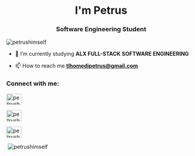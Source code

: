 <h1 align="center">I'm Petrus</h1>

<h3 align="center">Software Engineering Student</h3>

<p align="left"> <img src="https://komarev.com/ghpvc/?username=petrushimself&label=Profile%20views&color=0e75b6&style=flat" alt="petrushimself" /> </p>

- 🌱 I’m currently studying **ALX FULL-STACK SOFTWARE ENGINEERING**

- 📫 How to reach me **tlhomedipetrus@gmail.com**

<h3 align="left">Connect with me:</h3>

<p align="left">

<a href="https://twitter.com/petrushimself" target="blank"><img align="center" src="https://raw.githubusercontent.com/rahuldkjain/github-profile-readme-generator/master/src/images/icons/Social/twitter.svg" alt="petrushimself" height="30" width="40" /></a>

<a href="https://fb.com/petrushimself" target="blank"><img align="center" src="https://raw.githubusercontent.com/rahuldkjain/github-profile-readme-generator/master/src/images/icons/Social/facebook.svg" alt="petrushimself" height="30" width="40" /></a>

<a href="https://www.youtube.com/c/petrushimself" target="blank"><img align="center" src="https://raw.githubusercontent.com/rahuldkjain/github-profile-readme-generator/master/src/images/icons/Social/youtube.svg" alt="petrushimself" height="30" width="40" /></a>


<p>&nbsp;<img align="center" src="https://github-readme-stats.vercel.app/api?username=petrushimself&show_icons=true&locale=en" alt="petrushimself" /></p>

